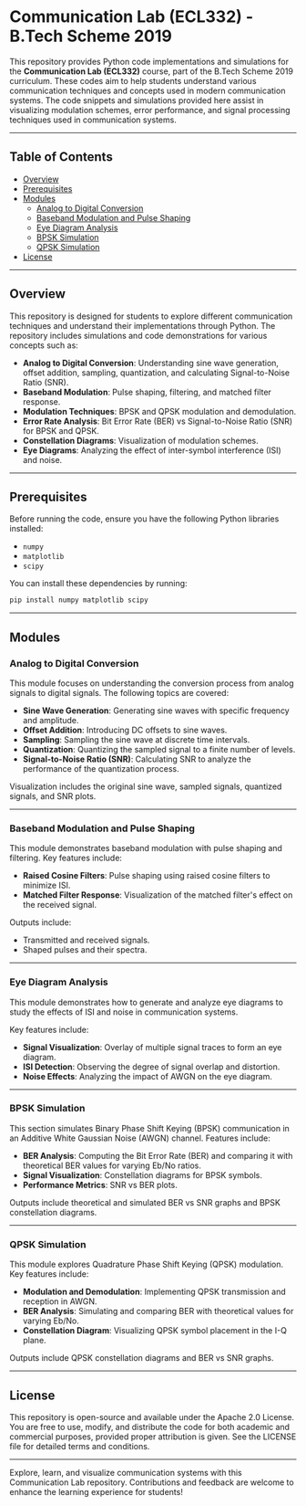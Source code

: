 # Communication Lab (ECL332) - B.Tech Scheme 2019

This repository provides Python code implementations and simulations for the **Communication Lab (ECL332)** course, part of the B.Tech Scheme 2019 curriculum. These codes aim to help students understand various communication techniques and concepts used in modern communication systems. The code snippets and simulations provided here assist in visualizing modulation schemes, error performance, and signal processing techniques used in communication systems.

---

## Table of Contents
- [Overview](#overview)
- [Prerequisites](#prerequisites)
- [Modules](#modules)
  - [Analog to Digital Conversion](#analog-to-digital-conversion)
  - [Baseband Modulation and Pulse Shaping](#baseband-modulation-and-pulse-shaping)
  - [Eye Diagram Analysis](#eye-diagram-analysis)
  - [BPSK Simulation](#bpsk-simulation)
  - [QPSK Simulation](#qpsk-simulation)
- [License](#license)

---

## Overview

This repository is designed for students to explore different communication techniques and understand their implementations through Python. The repository includes simulations and code demonstrations for various concepts such as:

- **Analog to Digital Conversion**: Understanding sine wave generation, offset addition, sampling, quantization, and calculating Signal-to-Noise Ratio (SNR).
- **Baseband Modulation**: Pulse shaping, filtering, and matched filter response.
- **Modulation Techniques**: BPSK and QPSK modulation and demodulation.
- **Error Rate Analysis**: Bit Error Rate (BER) vs Signal-to-Noise Ratio (SNR) for BPSK and QPSK.
- **Constellation Diagrams**: Visualization of modulation schemes.
- **Eye Diagrams**: Analyzing the effect of inter-symbol interference (ISI) and noise.

---

## Prerequisites

Before running the code, ensure you have the following Python libraries installed:

- `numpy`
- `matplotlib`
- `scipy`

You can install these dependencies by running:

```bash
pip install numpy matplotlib scipy
```

---

## Modules

### Analog to Digital Conversion

This module focuses on understanding the conversion process from analog signals to digital signals. The following topics are covered:

- **Sine Wave Generation**: Generating sine waves with specific frequency and amplitude.
- **Offset Addition**: Introducing DC offsets to sine waves.
- **Sampling**: Sampling the sine wave at discrete time intervals.
- **Quantization**: Quantizing the sampled signal to a finite number of levels.
- **Signal-to-Noise Ratio (SNR)**: Calculating SNR to analyze the performance of the quantization process.

Visualization includes the original sine wave, sampled signals, quantized signals, and SNR plots.

---

### Baseband Modulation and Pulse Shaping

This module demonstrates baseband modulation with pulse shaping and filtering. Key features include:

- **Raised Cosine Filters**: Pulse shaping using raised cosine filters to minimize ISI.
- **Matched Filter Response**: Visualization of the matched filter's effect on the received signal.

Outputs include:
- Transmitted and received signals.
- Shaped pulses and their spectra.

---

### Eye Diagram Analysis

This module demonstrates how to generate and analyze eye diagrams to study the effects of ISI and noise in communication systems.

Key features include:
- **Signal Visualization**: Overlay of multiple signal traces to form an eye diagram.
- **ISI Detection**: Observing the degree of signal overlap and distortion.
- **Noise Effects**: Analyzing the impact of AWGN on the eye diagram.

---

### BPSK Simulation

This section simulates Binary Phase Shift Keying (BPSK) communication in an Additive White Gaussian Noise (AWGN) channel. Features include:

- **BER Analysis**: Computing the Bit Error Rate (BER) and comparing it with theoretical BER values for varying Eb/No ratios.
- **Signal Visualization**: Constellation diagrams for BPSK symbols.
- **Performance Metrics**: SNR vs BER plots.

Outputs include theoretical and simulated BER vs SNR graphs and BPSK constellation diagrams.

---

### QPSK Simulation

This module explores Quadrature Phase Shift Keying (QPSK) modulation. Key features include:

- **Modulation and Demodulation**: Implementing QPSK transmission and reception in AWGN.
- **BER Analysis**: Simulating and comparing BER with theoretical values for varying Eb/No.
- **Constellation Diagram**: Visualizing QPSK symbol placement in the I-Q plane.

Outputs include QPSK constellation diagrams and BER vs SNR graphs.

---

## License

This repository is open-source and available under the Apache 2.0 License. You are free to use, modify, and distribute the code for both academic and commercial purposes, provided proper attribution is given. See the LICENSE file for detailed terms and conditions.

---

Explore, learn, and visualize communication systems with this Communication Lab repository. Contributions and feedback are welcome to enhance the learning experience for students!
